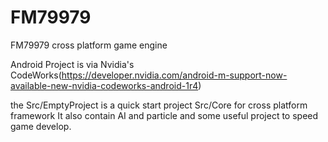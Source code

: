 # FM79979
FM79979 cross platform game engine

Android Project is via Nvidia's CodeWorks(https://developer.nvidia.com/android-m-support-now-available-new-nvidia-codeworks-android-1r4)

the Src/EmptyProject is a quick start project
Src/Core for cross platform framework
It also contain AI and particle and some useful project to speed game develop.
